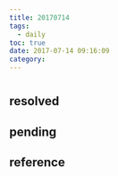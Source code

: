 ```yaml
---
title: 20170714
tags:
  - daily
toc: true
date: 2017-07-14 09:16:09
category:
---
```


<!--more-->

# 

## resolved

## pending

## reference